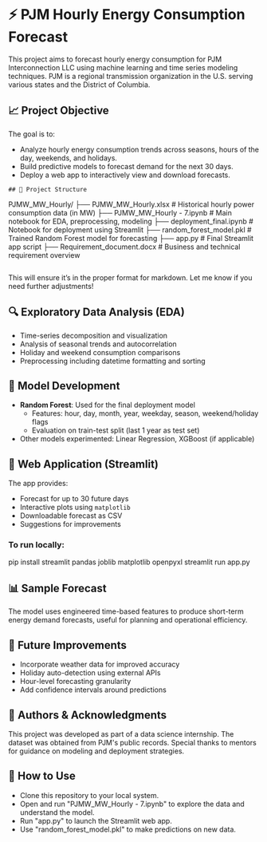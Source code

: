 
# ⚡ PJM Hourly Energy Consumption Forecast

This project aims to forecast hourly energy consumption for PJM Interconnection LLC using machine learning and time series modeling techniques. PJM is a regional transmission organization in the U.S. serving various states and the District of Columbia.

## 📈 Project Objective

The goal is to:
- Analyze hourly energy consumption trends across seasons, hours of the day, weekends, and holidays.
- Build predictive models to forecast demand for the next 30 days.
- Deploy a web app to interactively view and download forecasts.


```
## 📂 Project Structure

```

PJMW\_MW\_Hourly/
├── PJMW\_MW\_Hourly.xlsx               # Historical hourly power consumption data (in MW)
├── PJMW\_MW\_Hourly - 7.ipynb          # Main notebook for EDA, preprocessing, modeling
├── deployment\_final.ipynb           # Notebook for deployment using Streamlit
├── random\_forest\_model.pkl          # Trained Random Forest model for forecasting
├── app.py                           # Final Streamlit app script
├── Requirement\_document.docx       # Business and technical requirement overview

```
```

This will ensure it’s in the proper format for markdown. Let me know if you need further adjustments!


## 🔍 Exploratory Data Analysis (EDA)

- Time-series decomposition and visualization
- Analysis of seasonal trends and autocorrelation
- Holiday and weekend consumption comparisons
- Preprocessing including datetime formatting and sorting

## 🔧 Model Development

- **Random Forest**: Used for the final deployment model
  - Features: hour, day, month, year, weekday, season, weekend/holiday flags
  - Evaluation on train-test split (last 1 year as test set)
- Other models experimented: Linear Regression, XGBoost (if applicable)

## 🚀 Web Application (Streamlit)

The app provides:
- Forecast for up to 30 future days
- Interactive plots using `matplotlib`
- Downloadable forecast as CSV
- Suggestions for improvements

### To run locally:


pip install streamlit pandas joblib matplotlib openpyxl
streamlit run app.py


## 📊 Sample Forecast

The model uses engineered time-based features to produce short-term energy demand forecasts, useful for planning and operational efficiency.

## 📌 Future Improvements

* Incorporate weather data for improved accuracy
* Holiday auto-detection using external APIs
* Hour-level forecasting granularity
* Add confidence intervals around predictions

## 📝 Authors & Acknowledgments

This project was developed as part of a data science internship. The dataset was obtained from PJM's public records. Special thanks to mentors for guidance on modeling and deployment strategies.

## 📌 How to Use

* Clone this repository to your local system.
* Open and run "PJMW\_MW\_Hourly - 7.ipynb" to explore the data and understand the model.
* Run "app.py" to launch the Streamlit web app.
* Use "random\_forest\_model.pkl" to make predictions on new data.

